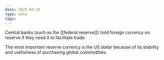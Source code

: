 ```yaml
---
date: 2023-04-25
type: note
tags:
---
```


Central banks (such as the [[federal reserve]]) hold foreign currency on reserve if they need it to facilitate trade.

The most important reserve currency is the US dollar because of its stability and usefulness of purchasing global commodities.
